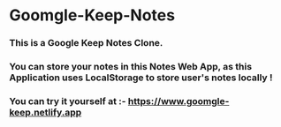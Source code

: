# Goomgle-Keep-Notes

### This is a Google Keep Notes Clone.

### You can store your notes in this Notes Web App, as this Application uses LocalStorage to store user's notes locally !

### You can try it yourself at :- https://www.goomgle-keep.netlify.app
